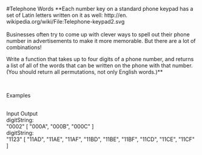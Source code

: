 #Telephone Words
**Each number key on a standard phone keypad has a set of Latin letters written on it as well: http://en.
wikipedia.org/wiki/File:Telephone-keypad2.svg
<br />
<br />
Businesses often try to come up with clever ways to spell out their phone number in advertisements to make it more memorable. But there are a lot of combinations!
<br />

Write a function that takes up to four digits of a phone number, and returns a list of all of the words that can be written on the phone with that number. (You should return all permutations, not only English words.)**

<br />

Examples

<br />
Input	Output

<br />
digitString:
<br />
"0002"	[ "000A", "000B", "000C" ]
<br />
digitString:
<br />
"1123"	[ "11AD", "11AE", "11AF", "11BD", "11BE", "11BF", "11CD", "11CE", "11CF" ]

